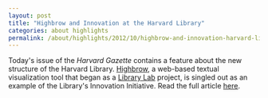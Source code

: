 ```yaml
---
layout: post
title: "Highbrow and Innovation at the Harvard Library"
categories: about highlights
permalink: /about/highlights/2012/10/highbrow-and-innovation-harvard-library/index.html
---
```

<p>Today's issue of the <em>Harvard Gazette</em> contains a feature about the new structure of the Harvard Library.&nbsp;<a href="http://osc.hul.harvard.edu/liblab/proj/highbrow-textual-annotation-browser" target="_blank">Highbrow</a>, a&nbsp;web-based textual visualization tool&nbsp;that began as&nbsp;a&nbsp;<a href="liblab">Library Lab</a>&nbsp;project, is singled out as an example of the Library's Innovation Initiative. Read the full article <a href="http://news.harvard.edu/gazette/story/2012/10/library-in-transition/" target="_blank">here</a>.</p>